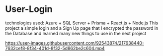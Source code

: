 # User-Login
technologies used: Azure + SQL Server + Prisma + React.js + Node.js
This project a simple login and a Sign Up page that I encrypted the password in the Database and learned many new things to use in the next project

https://user-images.githubusercontent.com/92543874/217638440-7632cef8-8f34-401d-8f32-5d862be2c604.mp4

